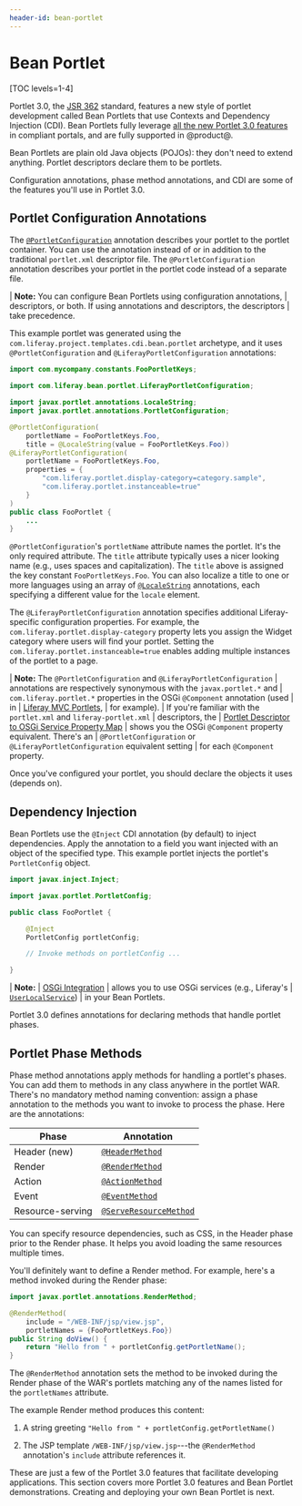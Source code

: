 ```yaml
---
header-id: bean-portlet
---
```


# Bean Portlet

[TOC levels=1-4]

Portlet 3.0, the 
[JSR 362](https://jcp.org/en/jsr/detail?id=362) standard, features
a new style of portlet development called Bean Portlets that use Contexts and
Dependency Injection (CDI). Bean Portlets fully leverage 
[all the new Portlet 3.0 features](https://portals.apache.org/pluto/v301/v3Features.html)
in compliant portals, and are fully supported in @product@. 

Bean Portlets are plain old Java objects (POJOs): they don't need to extend
anything. Portlet descriptors declare them to be portlets. 

Configuration annotations, phase method annotations, and CDI are some of the
features you'll use in Portlet 3.0. 

## Portlet Configuration Annotations

The
[`@PortletConfiguration`](https://docs.liferay.com/portlet-api/3.0/javadocs/javax/portlet/annotations/PortletConfiguration.html)
annotation describes your portlet to the portlet container. You can use the
annotation instead of or in addition to the traditional `portlet.xml` descriptor
file. The `@PortletConfiguration` annotation describes your portlet in the
portlet code instead of a separate file. 

| **Note:** You can configure Bean Portlets using configuration annotations, 
| descriptors, or both. If using annotations and descriptors, the descriptors 
| take precedence. 

This example portlet was generated using the
`com.liferay.project.templates.cdi.bean.portlet` archetype, and it uses
`@PortletConfiguration` and `@LiferayPortletConfiguration` annotations:

```java
import com.mycompany.constants.FooPortletKeys;

import com.liferay.bean.portlet.LiferayPortletConfiguration;

import javax.portlet.annotations.LocaleString;
import javax.portlet.annotations.PortletConfiguration;

@PortletConfiguration(
    portletName = FooPortletKeys.Foo,
    title = @LocaleString(value = FooPortletKeys.Foo))
@LiferayPortletConfiguration(
    portletName = FooPortletKeys.Foo,
    properties = {
        "com.liferay.portlet.display-category=category.sample",
        "com.liferay.portlet.instanceable=true"
    }
)
public class FooPortlet {
    ...
}
```

`@PortletConfiguration`'s `portletName` attribute names the portlet. It's the
only required attribute. The `title` attribute typically uses a nicer looking
name (e.g., uses spaces and capitalization). The `title` above is assigned
the key constant `FooPortletKeys.Foo`. You can also localize a title to one or
more languages using an array of
[`@LocaleString`](https://docs.liferay.com/portlet-api/3.0/javadocs/javax/portlet/annotations/LocaleString.html)
annotations, each specifying a different value for the `locale` element. 

The `@LiferayPortletConfiguration` annotation specifies additional
Liferay-specific configuration properties. For example, the
`com.liferay.portlet.display-category` property lets you assign the Widget
category where users will find your portlet. Setting the
`com.liferay.portlet.instanceable=true` enables adding multiple instances of the
portlet to a page. 

| **Note:** The `@PortletConfiguration` and `@LiferayPortletConfiguration` 
| annotations are respectively synonymous with the `javax.portlet.*` and
| `com.liferay.portlet.*` properties in the OSGi `@Component` annotation (used 
| in
| [Liferay MVC Portlets](/docs/7-2/appdev/-/knowledge_base/appdev/creating-an-mvc-portlet),
| for example).
| If you're familiar with the `portlet.xml` and `liferay-portlet.xml` 
| descriptors, the
| [Portlet Descriptor to OSGi Service Property Map](/docs/7-2/reference/-/knowledge_base/reference/portlet-descriptor-to-osgi-service-property-map) 
| shows you the OSGi `@Component` property equivalent. There's an
| `@PortletConfiguration` or `@LiferayPortletConfiguration` equivalent setting 
| for each `@Component` property. 

Once you've configured your portlet, you should declare the objects it uses
(depends on). 

## Dependency Injection

Bean Portlets use the `@Inject` CDI annotation (by default) to inject
dependencies. Apply the annotation to a field you want injected with an object
of the specified type. This example portlet injects the portlet's
`PortletConfig` object. 

```java
import javax.inject.Inject;

import javax.portlet.PortletConfig;

public class FooPortlet {

    @Inject
    PortletConfig portletConfig;

    // Invoke methods on portletConfig ...

}
```

| **Note:**
| [OSGi Integration](/docs/7-2/frameworks/-/knowledge_base/frameworks/osgi-cdi-integration) 
| allows you to use OSGi services (e.g., Liferay's 
| [`UserLocalService`](@platform-ref@/7.2-latest/javadocs/portal-kernel/com/liferay/portal/kernel/service/UserLocalService.html))
| in your Bean Portlets. 

Portlet 3.0 defines annotations for declaring methods that handle portlet
phases. 

## Portlet Phase Methods

Phase method annotations apply methods for handling a portlet's phases. You can
add them to methods in any class anywhere in the portlet WAR. There's no
mandatory method naming convention: assign a phase annotation to the
methods you want to invoke to process the phase. Here are the annotations:

| Phase    | Annotation |
| ---------------- | ---------- |
| Header (new)     | [`@HeaderMethod`](https://docs.liferay.com/portlet-api/3.0/javadocs/javax/portlet/annotations/HeaderMethod.html) |
| Render           | [`@RenderMethod`](https://docs.liferay.com/portlet-api/3.0/javadocs/javax/portlet/annotations/RenderMethod.html) |
| Action           | [`@ActionMethod`](https://docs.liferay.com/portlet-api/3.0/javadocs/javax/portlet/annotations/ActionMethod.html) |
| Event            | [`@EventMethod`](https://docs.liferay.com/portlet-api/3.0/javadocs/javax/portlet/annotations/EventMethod.html)  |
| Resource-serving | [`@ServeResourceMethod`](https://docs.liferay.com/portlet-api/3.0/javadocs/javax/portlet/annotations/ServeResourceMethod.html) |

You can specify resource dependencies, such as CSS, in the Header phase prior to
the Render phase. It helps you avoid loading the same resources multiple times. 

You'll definitely want to define a Render method. For example, here's a method
invoked during the Render phase:

```java
import javax.portlet.annotations.RenderMethod;

@RenderMethod(
    include = "/WEB-INF/jsp/view.jsp",
    portletNames = {FooPortletKeys.Foo})
public String doView() {
    return "Hello from " + portletConfig.getPortletName();
}
```

The `@RenderMethod` annotation sets the method to be invoked during the Render
phase of the WAR's portlets matching any of the names listed for the
`portletNames` attribute. 

The example Render method produces this content:

1.  A string greeting `"Hello from " + portletConfig.getPortletName()`

2.  The JSP template `/WEB-INF/jsp/view.jsp`---the `@RenderMethod` annotation's 
    `include` attribute references it. 

These are just a few of the Portlet 3.0 features that facilitate developing
applications. This section covers more Portlet 3.0 features and Bean Portlet
demonstrations. Creating and deploying your own Bean Portlet is next. 
